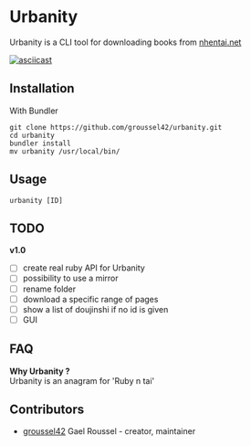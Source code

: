 # Urbanity

Urbanity is a CLI tool for downloading books from [nhentai.net](https://nhentai.net)

[![asciicast](https://asciinema.org/a/aQbG697C15ywYkIwvziKFBE8g.svg)](https://asciinema.org/a/aQbG697C15ywYkIwvziKFBE8g)

## Installation

With Bundler
```
git clone https://github.com/groussel42/urbanity.git
cd urbanity
bundler install
mv urbanity /usr/local/bin/
```

## Usage

```
urbanity [ID]
```

## TODO
**v1.0**
- [ ] create real ruby API for Urbanity
- [ ] possibility to use a mirror
- [ ] rename folder
- [ ] download a specific range of pages
- [ ] show a list of doujinshi if no id is given
- [ ] GUI

## FAQ
**Why Urbanity ?**  
Urbanity is an anagram for 'Ruby n tai'


## Contributors

- [groussel42](https://github.com/groussel42) Gael Roussel - creator, maintainer
